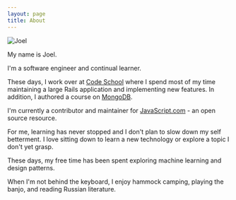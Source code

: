 ```yaml
---
layout: page
title: About
---
```


<img src="http://www.gravatar.com/avatar/{{ site.data.theme.social.gravatar }}?s=200" alt="Joel"/>

My name is Joel.

I'm a software engineer and continual learner. 

These days, I work over at [Code School](http://codeschool.com) where I spend most of my time maintaining a large Rails application and implementing new features. In addition, I authored a course on [MongoDB](https://www.codeschool.com/courses/the-magical-marvels-of-mongodb).

I'm currently a contributor and maintainer for [JavaScript.com](http://JavaScript.com) -  an open source resource.

For me, learning has never stopped and I don't plan to slow down my self betterment. I love sitting down to learn a new technology or explore a topic I don't yet grasp. 

These days, my free time has been spent exploring machine learning and design patterns.

When I'm not behind the keyboard, I enjoy hammock camping, playing the banjo, and reading Russian literature.
